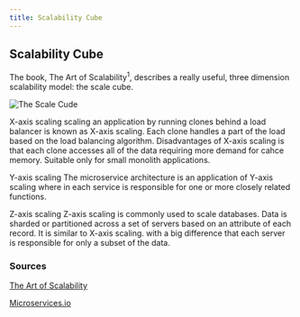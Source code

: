 ```yaml
---
title: Scalability Cube
---
```

## Scalability Cube

The book, The Art of Scalability<sup>1</sup>, describes a really useful, three dimension scalability model: the scale cube.

![The Scale Cude](http://microservices.io/i/DecomposingApplications.021.jpg)


X-axis scaling
scaling an application by running clones behind a load balancer is known as X-axis scaling. Each clone handles a part of the load based on the load balancing algorithm. Disadvantages of X-axis scaling is that each clone accesses all of the data requiring more demand for cahce memory. Suitable only for small monolith applications.

Y-axis scaling
The microservice architecture is an application of Y-axis scaling where in each service is responsible for one or more closely related functions. 

Z-axis scaling
Z-axis scaling is commonly used to scale databases. Data is sharded or partitioned across a set of servers based on an attribute of each record. It is similar to X-axis scaling. with a big difference that each server is responsible for only a subset of the data.

### Sources
[The Art of Scalability](http://theartofscalability.com/)

[Microservices.io](http://microservices.io/articles/scalecube.html)

